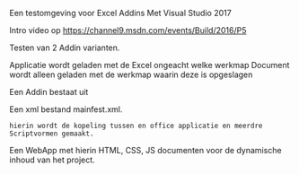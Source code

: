 Een testomgeving voor Excel Addins
Met Visual Studio 2017

Intro video op https://channel9.msdn.com/events/Build/2016/P5

Testen van 2 Addin varianten.

  Applicatie wordt geladen met de Excel ongeacht welke werkmap
  Document   wordt alleen geladen met de werkmap waarin deze is opgeslagen

Een Addin bestaat uit

  Een xml bestand mainfest.xml.
  
    hierin wordt de kopeling tussen en office applicatie en meerdre Scriptvormen gemaakt.
  
  Een WebApp met hierin HTML, CSS, JS documenten voor de dynamische inhoud van het project.
  
